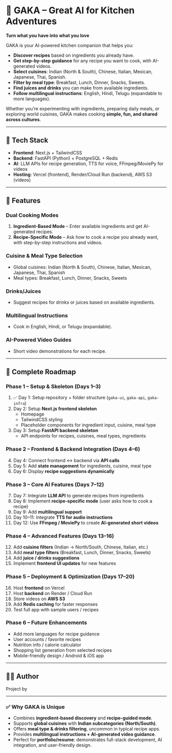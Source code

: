# 🍳 GAKA – Great AI for Kitchen Adventures

**Turn what you have into what you love**

GAKA is your AI-powered kitchen companion that helps you:  
- **Discover recipes** based on ingredients you already have.  
- **Get step-by-step guidance** for any recipe you want to cook, with AI-generated videos.  
- **Select cuisines**: Indian (North & South), Chinese, Italian, Mexican, Japanese, Thai, Spanish.  
- **Filter by meal type**: Breakfast, Lunch, Dinner, Snacks, Sweets.  
- **Find juices and drinks** you can make from available ingredients.  
- **Follow multilingual instructions**: English, Hindi, Telugu (expandable to more languages).  

Whether you’re experimenting with ingredients, preparing daily meals, or exploring world cuisines, GAKA makes cooking **simple, fun, and shared across cultures**.

---

## 🚀 Tech Stack
- **Frontend**: Next.js + TailwindCSS  
- **Backend**: FastAPI (Python) + PostgreSQL + Redis  
- **AI**: LLM APIs for recipe generation, TTS for voice, FFmpeg/MoviePy for videos  
- **Hosting**: Vercel (frontend), Render/Cloud Run (backend), AWS S3 (videos)  

---

## 📌 Features

### **Dual Cooking Modes**
1. **Ingredient-Based Mode** – Enter available ingredients and get AI-generated recipes.  
2. **Recipe-Specific Mode** – Ask how to cook a recipe you already want, with step-by-step instructions and videos.  

### **Cuisine & Meal Type Selection**
- Global cuisines: Indian (North & South), Chinese, Italian, Mexican, Japanese, Thai, Spanish  
- Meal types: Breakfast, Lunch, Dinner, Snacks, Sweets  

### **Drinks/Juices**
- Suggest recipes for drinks or juices based on available ingredients.  

### **Multilingual Instructions**
- Cook in English, Hindi, or Telugu (expandable).  

### **AI-Powered Video Guides**
- Short video demonstrations for each recipe.  

---

## 📌 Complete Roadmap

### **Phase 1 – Setup & Skeleton (Days 1–3)**
1. ✅ Day 1: Setup repository + folder structure (`gaka-ui`, `gaka-api`, `gaka-infra`)  
2. Day 2: Setup **Next.js frontend skeleton**  
   - Homepage  
   - TailwindCSS styling  
   - Placeholder components for ingredient input, cuisine, meal type  
3. Day 3: Setup **FastAPI backend skeleton**  
   - API endpoints for recipes, cuisines, meal types, ingredients  

### **Phase 2 – Frontend & Backend Integration (Days 4–6)**
4. Day 4: Connect frontend ↔ backend via **API calls**  
5. Day 5: Add **state management** for ingredients, cuisine, meal type  
6. Day 6: Display **recipe suggestions dynamically**  

### **Phase 3 – Core AI Features (Days 7–12)**
7. Day 7: Integrate **LLM API** to generate recipes from ingredients  
8. Day 8: Implement **recipe-specific mode** (user asks how to cook a recipe)  
9. Day 9: Add **multilingual support**  
10. Day 10–11: Integrate **TTS for audio instructions**  
11. Day 12: Use **FFmpeg / MoviePy** to create **AI-generated short videos**  

### **Phase 4 – Advanced Features (Days 13–16)**
12. Add **cuisine filters** (Indian → North/South, Chinese, Italian, etc.)  
13. Add **meal type filters** (Breakfast, Lunch, Dinner, Snacks, Sweets)  
14. Add **juice / drinks suggestions**  
15. Implement **frontend UI updates** for new features  

### **Phase 5 – Deployment & Optimization (Days 17–20)**
16. Host **frontend** on Vercel  
17. Host **backend** on Render / Cloud Run  
18. Store videos on **AWS S3**  
19. Add **Redis caching** for faster responses  
20. Test full app with sample users / recipes  

### **Phase 6 – Future Enhancements**
- Add more languages for recipe guidance  
- User accounts / favorite recipes  
- Nutrition info / calorie calculator  
- Shopping list generation from selected recipes  
- Mobile-friendly design / Android & iOS app  

---

## 👨‍💻 Author
Project by **<JahnaviLakshmisetti>**

---

### ✅ Why GAKA is Unique
- Combines **ingredient-based discovery** and **recipe-guided mode**.  
- Supports **global cuisines** with **Indian subcategories (North/South)**.  
- Offers **meal type & drinks filtering**, uncommon in typical recipe apps.  
- Provides **multilingual instructions + AI-generated video guidance**.  
- Perfect for **portfolio/resume**: demonstrates full-stack development, AI integration, and user-friendly design.
